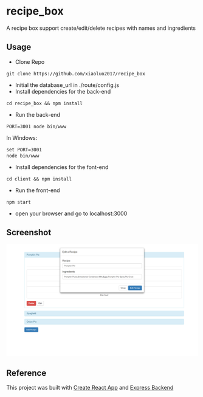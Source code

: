 # recipe_box
A recipe box support create/edit/delete recipes with names and ingredients

## Usage
* Clone Repo
```
git clone https://github.com/xiaoluo2017/recipe_box
```
* Initial the database_url in ./route/config.js
* Install dependencies for the back-end
```
cd recipe_box && npm install
```
* Run the back-end
```
PORT=3001 node bin/www
```
In Windows:
```
set PORT=3001
node bin/www
```
* Install dependencies for the font-end
```
cd client && npm install
```
* Run the front-end
```
npm start
```
* open your browser and go to localhost:3000

## Screenshot
<img src="https://github.com/xiaoluo2017/recipe_box/blob/master/images/Capture.PNG">

## Reference
This project was built with [Create React App](https://github.com/facebookincubator/create-react-app) and [Express Backend](https://daveceddia.com/create-react-app-express-backend/)
